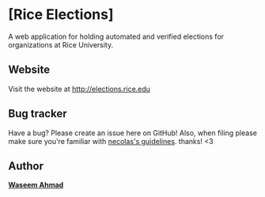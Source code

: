 [Rice Elections]
=================
A web application for holding automated and verified elections for organizations at Rice University.


Website
-------
Visit the website at http://elections.rice.edu


Bug tracker
-----------
Have a bug? Please create an issue here on GitHub! Also, when filing please make sure you're familiar with [necolas's guidelines](https://github.com/necolas/issue-guidelines). thanks! <3


Author
-------
**[Waseem Ahmad](http://www.waseemahmad.com/)**